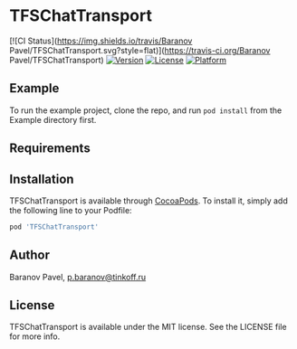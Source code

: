 # TFSChatTransport

[![CI Status](https://img.shields.io/travis/Baranov Pavel/TFSChatTransport.svg?style=flat)](https://travis-ci.org/Baranov Pavel/TFSChatTransport)
[![Version](https://img.shields.io/cocoapods/v/TFSChatTransport.svg?style=flat)](https://cocoapods.org/pods/TFSChatTransport)
[![License](https://img.shields.io/cocoapods/l/TFSChatTransport.svg?style=flat)](https://cocoapods.org/pods/TFSChatTransport)
[![Platform](https://img.shields.io/cocoapods/p/TFSChatTransport.svg?style=flat)](https://cocoapods.org/pods/TFSChatTransport)

## Example

To run the example project, clone the repo, and run `pod install` from the Example directory first.

## Requirements

## Installation

TFSChatTransport is available through [CocoaPods](https://cocoapods.org). To install
it, simply add the following line to your Podfile:

```ruby
pod 'TFSChatTransport'
```

## Author

Baranov Pavel, p.baranov@tinkoff.ru

## License

TFSChatTransport is available under the MIT license. See the LICENSE file for more info.
